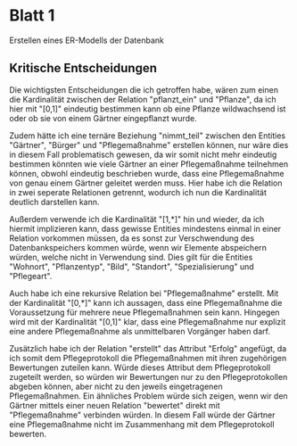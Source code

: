 # Blatt 1

Erstellen eines ER-Modells der Datenbank

## Kritische Entscheidungen


Die wichtigsten Entscheidungen die ich getroffen habe, wären zum einen die Kardinalität zwischen der Relation "pflanzt_ein" und "Pflanze", da ich hier mit "\[0,1]\" eindeutig bestimmen kann ob eine Pflanze wildwachsend ist oder ob sie von einem Gärtner eingepflanzt wurde.

Zudem hätte ich eine ternäre Beziehung "nimmt_teil" zwischen den Entities "Gärtner", "Bürger" und "Pflegemaßnahme" erstellen können, nur wäre dies in diesem Fall problematisch gewesen, da wir somit nicht mehr eindeutig bestimmen könnten wie viele Gärtner an einer Pflegemaßnahme teilnehmen können, obwohl eindeutig beschrieben wurde, dass eine Pflegemaßnahme von genau einem Gärtner geleitet werden muss. Hier habe ich die Relation in zwei seperate Relationen getrennt, wodurch ich nun die Kardinalität deutlich darstellen kann. 

Außerdem verwende ich die Kardinalität "\[1,\*\]\" hin und wieder, da ich hiermit implizieren kann, dass gewisse Entities mindestens einmal in einer Relation vorkommen müssen, da es sonst zur Verschwendung des Datenbankspeichers kommen würde, wenn wir Elemente abspeichern würden, welche nicht in Verwendung sind. Dies gilt für die Entities "Wohnort", "Pflanzentyp", "Bild", "Standort", "Spezialisierung" und "Pflegeart". 

Auch habe ich eine rekursive Relation bei "Pflegemaßnahme" erstellt. Mit der Kardinalität "\[0,\*\]\" kann ich aussagen, dass eine Pflegemaßnahme die Voraussetzung für mehrere neue Pflegemaßnahmen sein kann. Hingegen wird mit der Kardinalität "\[0,1]\" klar, dass eine Pflegemaßnahme nur explizit eine andere Pflegemaßnahme als unmittelbaren Vorgänger haben darf.

Zusätzlich habe ich der Relation "erstellt" das Attribut "Erfolg" angefügt, da ich somit dem Pflegeprotokoll die Pflegemaßnahmen mit ihren zugehörigen Bewertungen zuteilen kann. Würde dieses Attribut dem Pflegeprotokoll zugeteilt werden, so würden wir Bewertungen nur zu den Pflegeprotokollen abgeben können, aber nicht zu den jeweils eingetragenen Pflegemaßnahmen. Ein ähnliches Problem würde sich zeigen, wenn wir den Gärtner mittels einer neuen Relation "bewertet" direkt mit "Pflegemaßnahme" verbinden würden. In diesem Fall würde der Gärtner eine Pflegemaßnahme nicht im Zusammenhang mit dem Pflegeprotokoll bewerten.
